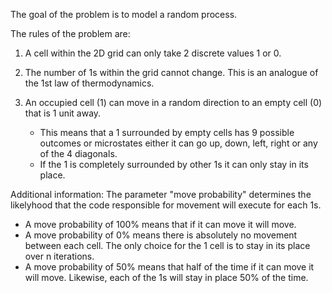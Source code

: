 The goal of the problem is to model a random process.

The rules of the problem are:
1. A cell within the 2D grid can only take 2 discrete values 1 or 0.

2. The number of 1s within the grid cannot change. This is an analogue of the 1st law of thermodynamics. 

3. An occupied cell (1) can move in a random direction to an empty cell (0) that is 1 unit away. 
   - This means that a 1 surrounded by empty cells has 9 possible outcomes or microstates either it can go up, down, left, right or any of the 4 diagonals.
   - If the 1 is completely surrounded by other 1s it can only stay in its place. 
 
Additional information:
The parameter "move probability" determines the likelyhood that the code responsible for movement will execute for each 1s. 
 - A move probability of 100% means that if it can move it will move. 
 - A move probability of 0% means there is absolutely no movement between each cell. The only choice for the 1 cell is to stay in its place over n iterations. 
 - A move probability of 50% means that half of the time if it can move it will move. Likewise, each of the 1s will stay in place 50% of the time. 
